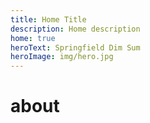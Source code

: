 ```yaml
---
title: Home Title
description: Home description
home: true
heroText: Springfield Dim Sum
heroImage: img/hero.jpg
---
```


# about